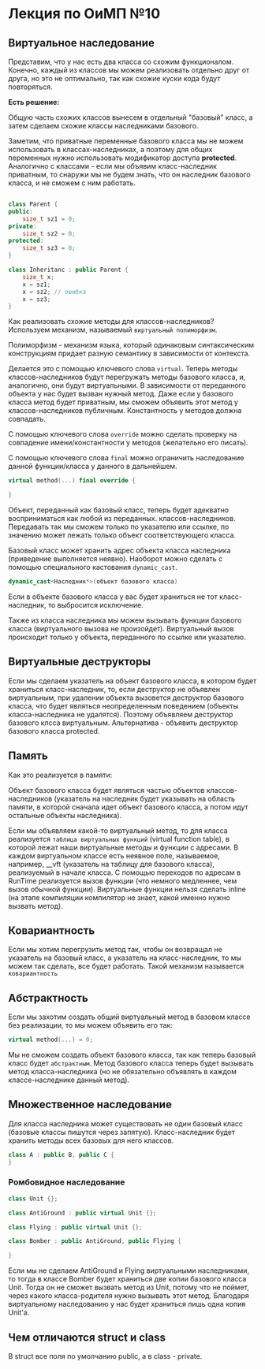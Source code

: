 # Лекция по ОиМП №10


## Виртуальное наследование 

Представим, что у нас есть два класса со схожим функционалом. Конечно, каждый из классов мы можем реализовать отдельно друг от друга, но это не оптимально, так как схожие куски кода будут повторяться. 

**Есть решение:**

Общую часть схожих классов вынесем в отдельный "базовый" класс, а затем сделаем схожие классы наследниками базового. 

Заметим, что приватные переменные базового класса мы не можем использовать в классах-наследниках, а поэтому для общих переменных нужно использовать модификатор доступа **protected**. Аналогично с классами - если мы объявим класс-наследник приватным, то снаружи мы не будем знать, что он наследник базового класса, и не сможем с ним работать.
```c++

class Parent {
public:
    size_t sz1 = 0;
private:
    size_t sz2 = 0;
protected:
    size_t sz3 = 0;
}

class Inheritanc : public Parent {
    size_t x;
    x = sz1;
    x = sz2; // ошибка
    x = sz3;
}
```

Как реализовать схожие методы для классов-наследников? Используем механизм, называемый `виртуальный полиморфизм`.

Полиморфизм - механизм языка, который одинаковым синтаксическим конструкциям придает разную семантику в зависимости от контекста. 

Делается это с помощью ключевого слова `virtual`. Теперь методы классов-наследников будут перегружать методы базового класса, и, аналогично, они будут виртуальными. В зависимости от переданного объекта у нас будет вызван нужный метод. Даже если у базового класса метод будет приватным, мы сможем объявить этот метод у классов-наследников публичным. Константность у методов должна совпадать.

С помощью ключевого слова `override` можно сделать проверку на совпадение имени/константности у методов (желательно его писать). 

С помощью ключевого слова `final` можно ограничить наследование данной функции/класса у данного в дальнейшем.

```c++
virtual method(...) final override {

}
```
Объект, переданный как базовый класс, теперь будет адекватно восприниматься как любой из переданных. классов-наследников. Передавать так мы сможем только по указателю или ссылке, по значению может лежать только объект соответствующего класса. 

Базовый класс может хранить адрес объекта класса наследника (приведение выполняется неявно). Наоборот можно сделать с помощью специального кастования `dynamic_cast`. 

```c++
dynamic_cast<Наследник*>(объект базового класса)
```

Если в объекте базового класса у вас будет храниться не тот класс-наследник, то выбросится исключение. 

Также из класса наследника мы можем вызывать функции базового класса (виртуального вызова не произойдет). Виртуальный вызов происходит только у объекта, переданного по ссылке или указателю. 

## Виртуальные деструкторы
Если мы сделаем указатель на объект базового класса, в котором будет храниться класс-наследник, то, если деструктор не объявлен виртуальным, при удалении объекта вызовется деструктор базового класса, что будет являться неопределенным поведением (объекты класса-наследника не удалятся). Поэтому объявляем деструктор базового клсса виртуальным. Альтернатива - объявить деструктор базового класса protected.

## Память

Как это реализуется в памяти:

Объект базового класса будет являться частью объектов классов-наследников (указатель на наследник будет указывать на область памяти, в которой сначала идет объект базового класса, а потом идут остальные объекты наследника).

Если мы объявляем какой-то виртуальный метод, то для класса реализуется `таблица виртуальных функций` (virtual function table), в которой лежат наши виртуальные методы и функции с адресами. В каждом виртуальном классе есть неявное поле, называемое, например, __vft (указатель на таблицу для базового класса), реализуемый в начале класса. С помощью переходов по адресам в RunTime реализуется вызов функции (что немного медленнее, чем вызов обычной функции). Виртуальные функции нельзя сделать inline (на этапе компиляции компилятор не знает, какой именно нужно вызвать метод).

## Ковариантность
 Если мы хотим перегрузить метод так, чтобы он возвращал не указатель на базовый класс, а указатель на класс-наследник, то мы можем так сделать, все будет работать. Такой механизм называется `ковариантность`
 
## Абстрактность
 Если мы захотим создать общий виртуальный метод в базовом классе без реализации, то мы можем объявить его так: 
 
```c++
virtual method(...) = 0;
``` 

 Мы не сможем создать объект базового класса, так как теперь базовый класс будет `абстрактным`. Метод базового класса теперь будет вызывать метод класса-наследника (но не обязательно объявлять в каждом классе-наследнике данный метод). 
 
## Множественное наследование
Для класса наследника может существовать не один базовый класс (базовые классы пишутся через запятую). Класс-наследник будет хранить методы всех базовых для него классов.
```c++
class A : public B, public C {
}
```
### Ромбовидное наследование
```c++
class Unit {};

class AntiGround : public virtual Unit {};

class Flying : public virtual Unit {};

class Bomber : public AntiGround, public Flying {

}
```
Если мы не сделаем AntiGround и Flying виртуальными наследниками, то тогда в классе Bomber будет храниться две копии базового класса Unit. Тогда он не сможет вызвать метод из Unit, потому что не поймет, через какого класса-родителя нужно вызывать этот метод. Благодаря виртуальному наследованию у нас будет храниться лишь одна копия Unit'a. 
## Чем отличаются struct и class
В struct все поля по умолчанию public, а в class - private.
